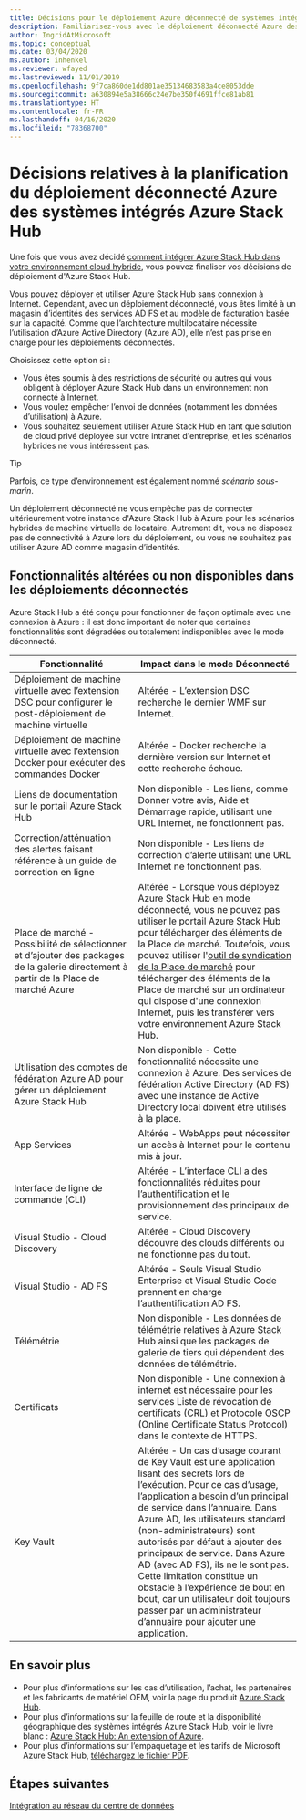 ```yaml
---
title: Décisions pour le déploiement Azure déconnecté de systèmes intégrés Azure Stack Hub
description: Familiarisez-vous avec le déploiement déconnecté Azure des systèmes intégrés Azure Stack Hub ainsi qu'avec les décisions à prendre en compte en termes de planification.
author: IngridAtMicrosoft
ms.topic: conceptual
ms.date: 03/04/2020
ms.author: inhenkel
ms.reviewer: wfayed
ms.lastreviewed: 11/01/2019
ms.openlocfilehash: 9f7ca860de1dd801ae35134683583a4ce8053dde
ms.sourcegitcommit: a630894e5a38666c24e7be350f4691ffce81ab81
ms.translationtype: HT
ms.contentlocale: fr-FR
ms.lasthandoff: 04/16/2020
ms.locfileid: "78368700"
---
```

# <a name="azure-disconnected-deployment-planning-decisions-for-azure-stack-hub-integrated-systems"></a>Décisions relatives à la planification du déploiement déconnecté Azure des systèmes intégrés Azure Stack Hub
Une fois que vous avez décidé [comment intégrer Azure Stack Hub dans votre environnement cloud hybride](azure-stack-connection-models.md), vous pouvez finaliser vos décisions de déploiement d'Azure Stack Hub.

Vous pouvez déployer et utiliser Azure Stack Hub sans connexion à Internet. Cependant, avec un déploiement déconnecté, vous êtes limité à un magasin d’identités des services AD FS et au modèle de facturation basée sur la capacité. Comme que l’architecture multilocataire nécessite l’utilisation d’Azure Active Directory (Azure AD), elle n’est pas prise en charge pour les déploiements déconnectés.

Choisissez cette option si :
- Vous êtes soumis à des restrictions de sécurité ou autres qui vous obligent à déployer Azure Stack Hub dans un environnement non connecté à Internet.
- Vous voulez empêcher l’envoi de données (notamment les données d’utilisation) à Azure.
- Vous souhaitez seulement utiliser Azure Stack Hub en tant que solution de cloud privé déployée sur votre intranet d'entreprise, et les scénarios hybrides ne vous intéressent pas.

> [!TIP]
> Parfois, ce type d’environnement est également nommé *scénario sous-marin*.

Un déploiement déconnecté ne vous empêche pas de connecter ultérieurement votre instance d'Azure Stack Hub à Azure pour les scénarios hybrides de machine virtuelle de locataire. Autrement dit, vous ne disposez pas de connectivité à Azure lors du déploiement, ou vous ne souhaitez pas utiliser Azure AD comme magasin d’identités.

## <a name="features-that-are-impaired-or-unavailable-in-disconnected-deployments"></a>Fonctionnalités altérées ou non disponibles dans les déploiements déconnectés 
Azure Stack Hub a été conçu pour fonctionner de façon optimale avec une connexion à Azure : il est donc important de noter que certaines fonctionnalités sont dégradées ou totalement indisponibles avec le mode déconnecté.

|Fonctionnalité|Impact dans le mode Déconnecté|
|-----|-----|
|Déploiement de machine virtuelle avec l’extension DSC pour configurer le post-déploiement de machine virtuelle|Altérée - L’extension DSC recherche le dernier WMF sur Internet.|
|Déploiement de machine virtuelle avec l’extension Docker pour exécuter des commandes Docker|Altérée - Docker recherche la dernière version sur Internet et cette recherche échoue.|
|Liens de documentation sur le portail Azure Stack Hub|Non disponible - Les liens, comme Donner votre avis, Aide et Démarrage rapide, utilisant une URL Internet, ne fonctionnent pas.|
|Correction/atténuation des alertes faisant référence à un guide de correction en ligne|Non disponible - Les liens de correction d’alerte utilisant une URL Internet ne fonctionnent pas.|
|Place de marché - Possibilité de sélectionner et d’ajouter des packages de la galerie directement à partir de la Place de marché Azure|Altérée - Lorsque vous déployez Azure Stack Hub en mode déconnecté, vous ne pouvez pas utiliser le portail Azure Stack Hub pour télécharger des éléments de la Place de marché. Toutefois, vous pouvez utiliser l'[outil de syndication de la Place de marché](azure-stack-download-azure-marketplace-item.md) pour télécharger des éléments de la Place de marché sur un ordinateur qui dispose d'une connexion Internet, puis les transférer vers votre environnement Azure Stack Hub.|
|Utilisation des comptes de fédération Azure AD pour gérer un déploiement Azure Stack Hub|Non disponible - Cette fonctionnalité nécessite une connexion à Azure. Des services de fédération Active Directory (AD FS) avec une instance de Active Directory local doivent être utilisés à la place.|
|App Services|Altérée - WebApps peut nécessiter un accès à Internet pour le contenu mis à jour.|
|Interface de ligne de commande (CLI)|Altérée - L’interface CLI a des fonctionnalités réduites pour l’authentification et le provisionnement des principaux de service.|
|Visual Studio - Cloud Discovery|Altérée - Cloud Discovery découvre des clouds différents ou ne fonctionne pas du tout.|
|Visual Studio - AD FS|Altérée - Seuls Visual Studio Enterprise et Visual Studio Code prennent en charge l’authentification AD FS.
Télémétrie|Non disponible - Les données de télémétrie relatives à Azure Stack Hub ainsi que les packages de galerie de tiers qui dépendent des données de télémétrie.|
|Certificats|Non disponible - Une connexion à internet est nécessaire pour les services Liste de révocation de certificats (CRL) et Protocole OSCP (Online Certificate Status Protocol) dans le contexte de HTTPS.|
|Key Vault|Altérée - Un cas d’usage courant de Key Vault est une application lisant des secrets lors de l’exécution. Pour ce cas d’usage, l’application a besoin d’un principal de service dans l’annuaire. Dans Azure AD, les utilisateurs standard (non-administrateurs) sont autorisés par défaut à ajouter des principaux de service. Dans Azure AD (avec AD FS), ils ne le sont pas. Cette limitation constitue un obstacle à l’expérience de bout en bout, car un utilisateur doit toujours passer par un administrateur d’annuaire pour ajouter une application.

## <a name="learn-more"></a>En savoir plus
- Pour plus d’informations sur les cas d’utilisation, l’achat, les partenaires et les fabricants de matériel OEM, voir la page du produit [Azure Stack Hub](https://azure.microsoft.com/overview/azure-stack/).
- Pour plus d’informations sur la feuille de route et la disponibilité géographique des systèmes intégrés Azure Stack Hub, voir le livre blanc : [Azure Stack Hub: An extension of Azure](https://azure.microsoft.com/resources/azure-stack-an-extension-of-azure/). 
- Pour plus d’informations sur l’empaquetage et les tarifs de Microsoft Azure Stack Hub, [téléchargez le fichier PDF](https://azure.microsoft.com/mediahandler/files/resourcefiles/5bc3f30c-cd57-4513-989e-056325eb95e1/Azure-Stack-packaging-and-pricing-datasheet.pdf). 

## <a name="next-steps"></a>Étapes suivantes
[Intégration au réseau du centre de données](azure-stack-network.md)
